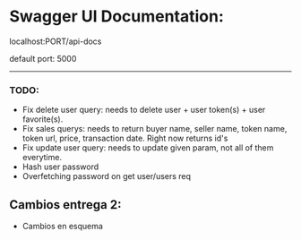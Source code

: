 # Swagger UI Documentation:

localhost:PORT/api-docs


default port: 5000


---

### TODO:
- Fix delete user query: needs to delete user + user token(s) + user favorite(s).
- Fix sales querys: needs to return buyer name, seller name, token name, token url, price, transaction date. Right now returns id's
- Fix update user query: needs to update given param, not all of them everytime.
- Hash user password
- Overfetching password on get user/users req


## Cambios entrega 2:
- Cambios en esquema 
